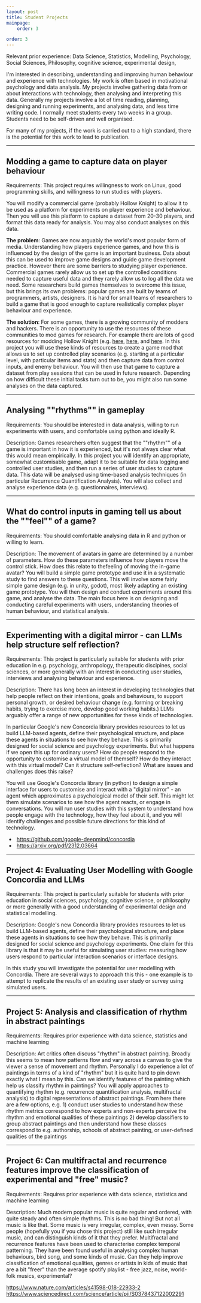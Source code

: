 ```yaml
---
layout: post
title: Student Projects
mainpage: 
    order: 3

order: 3
---
```



Relevant prior experience: Data Science, Statistics, Modelling, Psychology, Social Sciences, Philosophy, cognitive science, experimental design, 

I'm interested in describing, understanding and improving human behaviour and experience with technologies. My work is often based in motivational psychology and data analysis. My projects involve gathering data from or about interactions with technology, then analysing and interpreting this data.
Generally my projects involve a lot of time reading, planning, designing and running experiments, and analysing data, and less time writing code. I normally meet students every two weeks in a group. Students need to be self-driven and well organised. 

For many of my projects, if the work is carried out to a high standard, there is the potential for this work to lead to publication.



-----------------
## Modding a game to capture data on player behaviour
Requirements: This project requires willingness to work on Linux, good programming skills, and willingness to run studies with players.

You will modify a commercial game (probably Hollow Knight) to allow it to be used as a platform for experiments on player experience and behaviour. Then you will use this platform to capture a dataset from 20-30 players, and format this data ready for analysis. You may also conduct analyses on this data.<p>

**The problem**: Games are now arguably the world's most popular form of media. Understanding how players experience games, and how this is influenced by the design of the game is an important business. Data about this can be used to improve game designs and guide game development practice. However there are some barriers to studying player experience. Commercial games rarely allow us to set up the controlled conditions needed to capture useful data and they rarely allow us to log all the data we need. Some researchers build games themselves to overcome this issue, but this brings its own problems: popular games are built by teams of programmers, artists, designers. It is hard for small teams of researchers to build a game that is good enough to capture realistically complex player behaviour and experience.


**The solution**: For some games, there is a growing community of modders and hackers. There is an opportunity to use the resources of these communities to mod games for research. For example there are lots of good resources for modding Hollow Knight (e.g. [here](https://github.com/DemoJameson/HollowKnightTasInfo), [here](https://hk-modding.github.io/api/api/index.html), and [here](https://github.com/hk-modding/api). In this project you will use these kinds of resources to create a game mod that allows us to set up controlled play scenarios (e.g. starting at a particular level, with particular items and stats) and then capture data from control inputs, and enemy behaviour. You will then use that game to capture a dataset from play sessions that can be used in future research. Depending on how difficult these initial tasks turn out to be, you might also run some analyses on the data captured.


-----------------

## Analysing ""rhythms"" in gameplay

Requirements: You should be interested in data analysis, willing to run experiments with users, and comfortable using python and ideally R.     

Description: Games researchers often suggest that the ""rhythm"" of a game is important in how it is experienced, but it's not always clear what this would mean empirically. In this project you will identify an appropriate, somewhat customisable game, adapt it to be suitable for data logging and controlled user studies, and then run a series of user studies to capture data. This data will be analysed using time-based analysis techniques (in particular Recurrence Quantification Analysis). You will also collect and analyse experience data (e.g. questionnaires, interviews). 


-------------------

## What do control inputs in gaming tell us about the ""feel"" of a game? 

Requirements: You should comfortable analysing data in R and python or willing to learn. 

Description: The movement of avatars in game are determined by a number of parameters. How do these parameters influence how players move the control stick. How does this relate to thefeeling of moving the in-game avatar? You will build a simple game prototype and use it in a systematic study to find answers to these questions. This will involve some fairly simple game design (e.g. in unity, godot), most likely adapting an existing game prototype. You will then design and conduct experiments around this game, and analyse the data. The main focus here is on designing and conducting careful experiments with users, understanding theories of human behaviour, and statistical analysis. 

-------------------

## Experimenting with a digital mirror - can LLMs help structure self reflection?

Requirements: This project is particularly suitable for students with prior education in e.g. psychology, anthropology, therapeutic discipines, social sciences, or more generally with an interest in conducting user studies, interviews and analysing behaviour and experience. 

Description: There has long been an interest in developing technologies that help people reflect on their intentions, goals and behaviours, to support personal growth, or desired behaviour change (e.g. forming or breaking habits, trying to exercise more, develop good working habits.) LLMs arguably offer a range of new opportunities for these kinds of technologies. 

In particular Google's new Concordia library provides resources to let us build LLM-based agents, define their psychological structure, and place these agents in situations to see how they behave. This is primarily designed for social science and psychology experiments. But what happens if we open this up for ordinary users? How do people respond to the opportunity to customise a virtual model of themself? How do they interact with this virtual model? Can it structure self-reflection? What are issues and challenges does this raise?

You will use Google's Concordia library (in python) to design a simple interface for users to customise and interact with a "digital mirror" - an agent which approximates a psychological model of their self. This might let them simulate scenarios to see how the agent reacts, or engage in conversations. You will run user studies with this system to understand how people engage with the technology, how they feel about it, and you will identify challenges and possible future directions for this kind of technology. 

- ​    <https://github.com/google-deepmind/concordia>  
- ​    <https://arxiv.org/pdf/2312.03664>

-------------------

## Project 4: Evaluating User Modelling with Google Concordia and LLMs

Requirements: This project is particularly suitable for students with prior education in social sciences, psychology, cognitive science, or philosophy or more generally with a good understanding of experimental design and statistical modelling.

Description: Google's new Concordia library provides resources to let us build LLM-based agents, define their psychological structure, and place these agents in situations to see how they behave. This is primarily designed for social science and psychology experiments. One claim for this library is that it may be useful for simulating user studies: measuring how users respond to particular interaction scenarios or interface designs. 

In this study you will investigate the potential for user modelling with Concordia. There are several ways to approach this this - one example is to attempt to replicate the results of an existing user study or survey using simulated users.   

-------------------

## Project 5: Analysis and classification of rhythm in abstract paintings

Requirements: Requires prior experience with data science, statistics and machine learning

Description: Art critics often discuss "rhythm" in abstract painting. Broadly this seems to mean how patterns flow and vary across a canvas to give the viewer a sense of movement and rhythm. Personally I do experience a lot of paintings in terms of a kind of "rhythm" but it is quite hard to pin down exactly what I mean by this. Can we identify features of the painting which help us classify rhythm in paintings? You will apply approaches to quantifying rhythm (e.g. recurrence quantification analysis, multifractal analysis) to digital representations of abstract paintings. From here there are a few options, e.g. 1) conduct user studies to understand how these rhythm metrics correspond to how experts and non-experts perceive the rhythm and emotional qualities of these paintings  2) develop classifiers to group abstract paintings and then understand how these classes correspond to e.g. authorship, schools of abstract painting, or user-defined qualities of the paintings

-------------------

## Project 6: Can multifractal and recurrence features improve the classification of experimental and "free" music?

Requirements: Requires prior experience with data science, statistics and machine learning

Description: Much modern popular music is quite regular and ordered, with quite steady and often simple rhythms. This is no bad thing! But not all music is like that. Some music is very irregular, complex, even messy. Some people (hopefully you if you chose this project) still like such irregular music, and can distinguish kinds of it that they prefer. Multifractal and recurrence features have been used to characterise complex temporal patterning. They have been found useful in analysing complex human behaviours, bird song, and some kinds of music. Can they help improve classification of emotional qualities, genres or artists in kids of music that are a bit "freer" than the average spotify playlist - free jazz, noise, world-folk musics, experimental?

<https://www.nature.com/articles/s41598-018-22933-2>
<https://www.sciencedirect.com/science/article/pii/S0378437122002291>

 